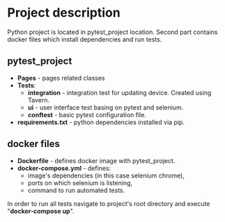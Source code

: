 # Project description

Python project is located in pytest_project location. Second part contains docker files which install dependencies and run tests.

## pytest_project 
- __Pages__ - pages related classes 
- __Tests__:
    - __integration__ - integration test for updating device. Created using Tavern.
    - __ui__ - user interface test basing on pytest and selenium.
    - __conftest__ - basic pytest configuration file.
- __requirements.txt__ - python dependencies installed via pip.

## docker files 
- __Dockerfile__ - defines docker image with pytest_project.
- __docker-compose.yml__ - defines:
    - image's dependencies (in this case selenium chrome),
    - ports on which selenium is listening,
    - command to run automated tests.

In order to run all tests navigate to project's root directory and execute "__docker-compose up__".